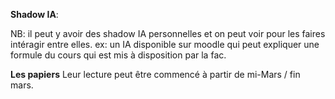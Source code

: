 <p><strong>Shadow IA</strong>:</p>
<p>NB: il peut y avoir des shadow IA personnelles et on peut voir pour les faires intéragir entre elles.
ex: un IA disponible sur moodle qui peut expliquer une formule du cours qui est mis à disposition par la fac.</p>
<p><strong>Les papiers</strong> Leur lecture peut être commencé à partir de mi-Mars / fin mars.</p>

